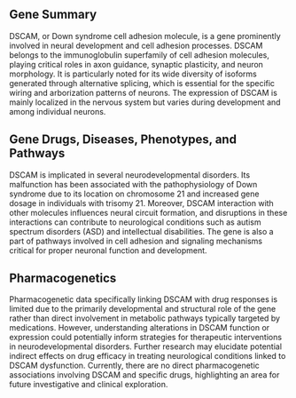 ## Gene Summary
DSCAM, or Down syndrome cell adhesion molecule, is a gene prominently involved in neural development and cell adhesion processes. DSCAM belongs to the immunoglobulin superfamily of cell adhesion molecules, playing critical roles in axon guidance, synaptic plasticity, and neuron morphology. It is particularly noted for its wide diversity of isoforms generated through alternative splicing, which is essential for the specific wiring and arborization patterns of neurons. The expression of DSCAM is mainly localized in the nervous system but varies during development and among individual neurons.

## Gene Drugs, Diseases, Phenotypes, and Pathways
DSCAM is implicated in several neurodevelopmental disorders. Its malfunction has been associated with the pathophysiology of Down syndrome due to its location on chromosome 21 and increased gene dosage in individuals with trisomy 21. Moreover, DSCAM interaction with other molecules influences neural circuit formation, and disruptions in these interactions can contribute to neurological conditions such as autism spectrum disorders (ASD) and intellectual disabilities. The gene is also a part of pathways involved in cell adhesion and signaling mechanisms critical for proper neuronal function and development.

## Pharmacogenetics
Pharmacogenetic data specifically linking DSCAM with drug responses is limited due to the primarily developmental and structural role of the gene rather than direct involvement in metabolic pathways typically targeted by medications. However, understanding alterations in DSCAM function or expression could potentially inform strategies for therapeutic interventions in neurodevelopmental disorders. Further research may elucidate potential indirect effects on drug efficacy in treating neurological conditions linked to DSCAM dysfunction. Currently, there are no direct pharmacogenetic associations involving DSCAM and specific drugs, highlighting an area for future investigative and clinical exploration.